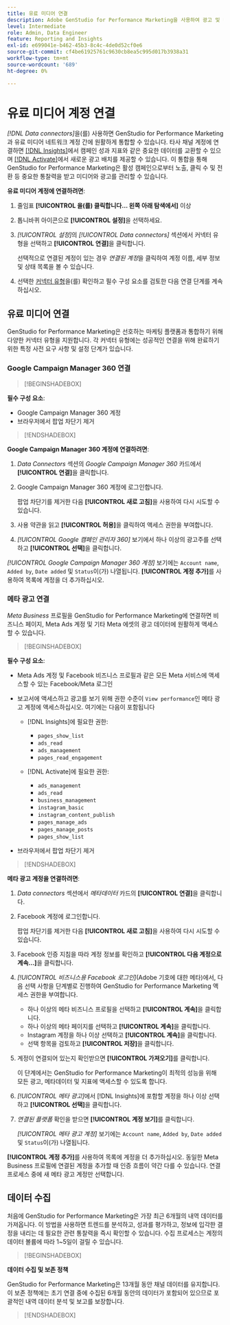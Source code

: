 ```yaml
---
title: 유료 미디어 연결
description: Adobe GenStudio for Performance Marketing을 사용하여 광고 및 미디어를 활성화하고 모니터링하려면 채널 계정을 연결하십시오.
level: Intermediate
role: Admin, Data Engineer
feature: Reporting and Insights
exl-id: e699041e-b462-45b3-8c4c-4de0d52cf0e6
source-git-commit: cf4be61925761c9630cb8ea5c995d017b3938a31
workflow-type: tm+mt
source-wordcount: '689'
ht-degree: 0%

---
```


# 유료 미디어 계정 연결

_[!DNL Data connectors]_&#x200B;을(를) 사용하면 GenStudio for Performance Marketing과 유료 미디어 네트워크 계정 간에 원활하게 통합할 수 있습니다. 타사 채널 계정에 연결하면 [[!DNL Insights]](/help/user-guide/insights/overview.md)에서 캠페인 성과 지표와 같은 중요한 데이터를 교환할 수 있으며 [[!DNL Activate]](/help/user-guide/activation/overview.md)에서 새로운 광고 배치를 제공할 수 있습니다. 이 통합을 통해 GenStudio for Performance Marketing은 활성 캠페인으로부터 노출, 클릭 수 및 전환 등 중요한 통찰력을 받고 미디어와 광고를 관리할 수 있습니다.

**유료 미디어 계정에 연결하려면**:

1. 줄임표 **[!UICONTROL 을(를) 클릭합니다... 왼쪽 아래 탐색에서]** 이상

1. 톱니바퀴 아이콘으로 **[!UICONTROL 설정]**&#x200B;을 선택하세요.

1. _[!UICONTROL 설정]_&#x200B;의 _[!UICONTROL Data connectors]_ 섹션에서 커넥터 유형을 선택하고 **[!UICONTROL 연결]**&#x200B;을 클릭합니다.

   선택적으로 연결된 계정이 있는 경우 _연결된 계정_&#x200B;을 클릭하여 계정 이름, 세부 정보 및 상태 목록을 볼 수 있습니다.

1. 선택한 [커넥터 유형](#connector-types)을(를) 확인하고 필수 구성 요소를 검토한 다음 연결 단계를 계속하십시오.

## 유료 미디어 연결

GenStudio for Performance Marketing은 선호하는 마케팅 플랫폼과 통합하기 위해 다양한 커넥터 유형을 지원합니다. 각 커넥터 유형에는 성공적인 연결을 위해 완료하기 위한 특정 사전 요구 사항 및 설정 단계가 있습니다.

### Google Campaign Manager 360 연결

>[!BEGINSHADEBOX]

**필수 구성 요소**:

- Google Campaign Manager 360 계정
- 브라우저에서 팝업 차단기 제거

>[!ENDSHADEBOX]

**Google Campaign Manager 360 계정에 연결하려면**:

1. _Data Connectors_ 섹션의 _Google Campaign Manager 360_ 카드에서 **[!UICONTROL 연결]**&#x200B;을 클릭합니다.

1. Google Campaign Manager 360 계정에 로그인합니다.

   팝업 차단기를 제거한 다음 **[!UICONTROL 새로 고침]**&#x200B;을 사용하여 다시 시도할 수 있습니다.

1. 사용 약관을 읽고 **[!UICONTROL 허용]**&#x200B;을 클릭하여 액세스 권한을 부여합니다.

1. _[!UICONTROL Google 캠페인 관리자 360]_ 보기에서 하나 이상의 광고주를 선택하고 **[!UICONTROL 선택]**&#x200B;을 클릭합니다.

_[!UICONTROL Google Campaign Manager 360 계정]_ 보기에는 `Account name`, `Added by`, `Date added` 및 `Status`이(가) 나열됩니다. **[!UICONTROL 계정 추가]**&#x200B;를 사용하여 목록에 계정을 더 추가하십시오.

### 메타 광고 연결

_Meta Business_ 프로필을 GenStudio for Performance Marketing에 연결하면 비즈니스 페이지, Meta Ads 계정 및 기타 Meta 에셋의 광고 데이터에 원활하게 액세스할 수 있습니다.

>[!BEGINSHADEBOX]

**필수 구성 요소**:

- Meta Ads 계정 및 Facebook 비즈니스 프로필과 같은 모든 Meta 서비스에 액세스할 수 있는 Facebook/Meta 로그인
- 보고서에 액세스하고 광고를 보기 위해 권한 수준이 `View performance`인 메타 광고 계정에 액세스하십시오. 여기에는 다음이 포함됩니다
   - [!DNL Insights]에 필요한 권한:

      - `pages_show_list`
      - `ads_read`
      - `ads_management`
      - `pages_read_engagement`

   - [!DNL Activate]에 필요한 권한:

      - `ads_management`
      - `ads_read`
      - `business_management`
      - `instagram_basic`
      - `instagram_content_publish`
      - `pages_manage_ads`
      - `pages_manage_posts`
      - `pages_show_list`

- 브라우저에서 팝업 차단기 제거

>[!ENDSHADEBOX]

**메타 광고 계정을 연결하려면**:

1. _Data connectors_ 섹션에서 _메타데이터_ 카드의 **[!UICONTROL 연결]**&#x200B;을 클릭합니다.

1. Facebook 계정에 로그인합니다.

   팝업 차단기를 제거한 다음 **[!UICONTROL 새로 고침]**&#x200B;을 사용하여 다시 시도할 수 있습니다.

1. Facebook 인증 지침을 따라 계정 정보를 확인하고 **[!UICONTROL 다음 계정으로 계속...]**&#x200B;을 클릭합니다.

1. _[!UICONTROL 비즈니스용 Facebook 로그인]_(Adobe 기호에 대한 메타)에서, 다음 선택 사항을 단계별로 진행하여 GenStudio for Performance Marketing 액세스 권한을 부여합니다.

   - 하나 이상의 메타 비즈니스 프로필을 선택하고 **[!UICONTROL 계속]**&#x200B;을 클릭합니다.
   - 하나 이상의 메타 페이지를 선택하고 **[!UICONTROL 계속]**&#x200B;을 클릭합니다.
   - Instagram 계정을 하나 이상 선택하고 **[!UICONTROL 계속]**&#x200B;을 클릭합니다.
   - 선택 항목을 검토하고 **[!UICONTROL 저장]**&#x200B;을 클릭합니다.

1. 계정이 연결되어 있는지 확인받으면 **[!UICONTROL 가져오기]**&#x200B;를 클릭합니다.

   이 단계에서는 GenStudio for Performance Marketing이 최적의 성능을 위해 모든 광고, 메타데이터 및 지표에 액세스할 수 있도록 합니다.

1. _[!UICONTROL 메타 광고]_&#x200B;에서 [!DNL Insights]에 포함할 계정을 하나 이상 선택하고 **[!UICONTROL 선택]**&#x200B;을 클릭합니다.

1. _연결된 플랫폼_ 확인을 받으면 **[!UICONTROL 계정 보기]**&#x200B;를 클릭합니다.

   _[!UICONTROL 메타 광고 계정]_ 보기에는 `Account name`, `Added by`, `Date added` 및 `Status`이(가) 나열됩니다.

**[!UICONTROL 계정 추가]**&#x200B;를 사용하여 목록에 계정을 더 추가하십시오. 동일한 Meta Business 프로필에 연결된 계정을 추가할 때 인증 흐름이 약간 다를 수 있습니다. 연결 프로세스 중에 새 메타 광고 계정만 선택합니다.

## 데이터 수집

처음에 GenStudio for Performance Marketing은 가장 최근 6개월의 내역 데이터를 가져옵니다. 이 방법을 사용하면 트렌드를 분석하고, 성과를 평가하고, 정보에 입각한 결정을 내리는 데 필요한 관련 통찰력을 즉시 확인할 수 있습니다. 수집 프로세스는 계정의 데이터 볼륨에 따라 1~5일이 걸릴 수 있습니다.

>[!BEGINSHADEBOX]

**데이터 수집 및 보존 정책**

GenStudio for Performance Marketing은 13개월 동안 채널 데이터를 유지합니다. 이 보존 정책에는 초기 연결 중에 수집된 6개월 동안의 데이터가 포함되어 있으므로 포괄적인 내역 데이터 분석 및 보고를 보장합니다.

>[!ENDSHADEBOX]
